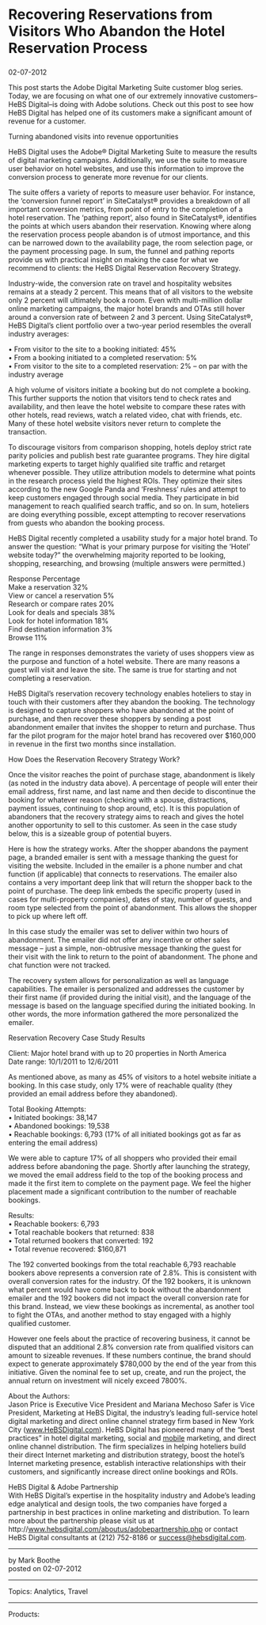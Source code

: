 # Recovering Reservations from Visitors Who Abandon the Hotel Reservation Process

### 

02-07-2012

This post starts the Adobe Digital Marketing Suite customer blog series. Today, we are focusing on what one of our extremely innovative customers–HeBS Digital–is doing with Adobe solutions. Check out this post to see how HeBS Digital has helped one of its customers make a significant amount of revenue for a customer.

Turning abandoned visits into revenue opportunities

HeBS Digital uses the Adobe® Digital Marketing Suite to measure the results of digital marketing campaigns. Additionally, we use the suite to measure user behavior on hotel websites, and use this information to improve the conversion process to generate more revenue for our clients.

The suite offers a variety of reports to measure user behavior. For instance, the ‘conversion funnel report’ in SiteCatalyst® provides a breakdown of all important conversion metrics, from point of entry to the completion of a hotel reservation. The ‘pathing report’, also found in SiteCatalyst®, identifies the points at which users abandon their reservation. Knowing where along the reservation process people abandon is of utmost importance, and this can be narrowed down to the availability page, the room selection page, or the payment processing page. In sum, the funnel and pathing reports provide us with practical insight on making the case for what we recommend to clients: the HeBS Digital Reservation Recovery Strategy.

Industry-wide, the conversion rate on travel and hospitality websites remains at a steady 2 percent. This means that of all visitors to the website only 2 percent will ultimately book a room. Even with multi-million dollar online marketing campaigns, the major hotel brands and OTAs still hover around a conversion rate of between 2 and 3 percent. Using SiteCatalyst®, HeBS Digital’s client portfolio over a two-year period resembles the overall industry averages:

• From visitor to the site to a booking initiated: 45%  
• From a booking initiated to a completed reservation: 5%  
• From visitor to the site to a completed reservation: 2% – on par with the industry average

A high volume of visitors initiate a booking but do not complete a booking. This further supports the notion that visitors tend to check rates and availability, and then leave the hotel website to compare these rates with other hotels, read reviews, watch a related video, chat with friends, etc. Many of these hotel website visitors never return to complete the transaction.

To discourage visitors from comparison shopping, hotels deploy strict rate parity policies and publish best rate guarantee programs. They hire digital marketing experts to target highly qualified site traffic and retarget whenever possible. They utilize attribution models to determine what points in the research process yield the highest ROIs. They optimize their sites according to the new Google Panda and ‘Freshness’ rules and attempt to keep customers engaged through social media. They participate in bid management to reach qualified search traffic, and so on. In sum, hoteliers are doing everything possible, except attempting to recover reservations from guests who abandon the booking process.

HeBS Digital recently completed a usability study for a major hotel brand. To answer the question: “What is your primary purpose for visiting the ‘Hotel’ website today?” the overwhelming majority reported to be looking, shopping, researching, and browsing (multiple answers were permitted.)

Response Percentage  
Make a reservation 32%  
View or cancel a reservation 5%  
Research or compare rates 20%  
Look for deals and specials 38%  
Look for hotel information 18%  
Find destination information 3%  
Browse 11%

The range in responses demonstrates the variety of uses shoppers view as the purpose and function of a hotel website. There are many reasons a guest will visit and leave the site. The same is true for starting and not completing a reservation.

HeBS Digital’s reservation recovery technology enables hoteliers to stay in touch with their customers after they abandon the booking. The technology is designed to capture shoppers who have abandoned at the point of purchase, and then recover these shoppers by sending a post abandonment emailer that invites the shopper to return and purchase. Thus far the pilot program for the major hotel brand has recovered over $160,000 in revenue in the first two months since installation.

How Does the Reservation Recovery Strategy Work?

Once the visitor reaches the point of purchase stage, abandonment is likely (as noted in the industry data above). A percentage of people will enter their email address, first name, and last name and then decide to discontinue the booking for whatever reason (checking with a spouse, distractions, payment issues, continuing to shop around, etc). It is this population of abandoners that the recovery strategy aims to reach and gives the hotel another opportunity to sell to this customer. As seen in the case study below, this is a sizeable group of potential buyers.

Here is how the strategy works. After the shopper abandons the payment page, a branded emailer is sent with a message thanking the guest for visiting the website. Included in the emailer is a phone number and chat function (if applicable) that connects to reservations. The emailer also contains a very important deep link that will return the shopper back to the point of purchase. The deep link embeds the specific property (used in cases for multi-property companies), dates of stay, number of guests, and room type selected from the point of abandonment. This allows the shopper to pick up where left off.

In this case study the emailer was set to deliver within two hours of abandonment. The emailer did not offer any incentive or other sales message – just a simple, non-obtrusive message thanking the guest for their visit with the link to return to the point of abandonment. The phone and chat function were not tracked.

The recovery system allows for personalization as well as language capabilities. The emailer is personalized and addresses the customer by their first name (if provided during the initial visit), and the language of the message is based on the language specified during the initiated booking. In other words, the more information gathered the more personalized the emailer.

Reservation Recovery Case Study Results

Client: Major hotel brand with up to 20 properties in North America  
Date range: 10/1/2011 to 12/6/2011

As mentioned above, as many as 45% of visitors to a hotel website initiate a booking. In this case study, only 17% were of reachable quality (they provided an email address before they abandoned).

Total Booking Attempts:  
• Initiated bookings: 38,147  
• Abandoned bookings: 19,538  
• Reachable bookings: 6,793 (17% of all initiated bookings got as far as entering the email address)

We were able to capture 17% of all shoppers who provided their email address before abandoning the page. Shortly after launching the strategy, we moved the email address field to the top of the booking process and made it the first item to complete on the payment page. We feel the higher placement made a significant contribution to the number of reachable bookings.

Results:  
• Reachable bookers: 6,793  
• Total reachable bookers that returned: 838  
• Total returned bookers that converted: 192  
• Total revenue recovered: $160,871

The 192 converted bookings from the total reachable 6,793 reachable bookers above represents a conversion rate of 2.8%. This is consistent with overall conversion rates for the industry. Of the 192 bookers, it is unknown what percent would have come back to book without the abandonment emailer and the 192 bookers did not impact the overall conversion rate for this brand. Instead, we view these bookings as incremental, as another tool to fight the OTAs, and another method to stay engaged with a highly qualified customer.

However one feels about the practice of recovering business, it cannot be disputed that an additional 2.8% conversion rate from qualified visitors can amount to sizeable revenues. If these numbers continue, the brand should expect to generate approximately $780,000 by the end of the year from this initiative. Given the nominal fee to set up, create, and run the project, the annual return on investment will nicely exceed 7800%.

About the Authors:  
Jason Price is Executive Vice President and Mariana Mechoso Safer is Vice President, Marketing at HeBS Digital, the industry’s leading full-service hotel digital marketing and direct online channel strategy firm based in New York City (www.HeBSDigital.com). HeBS Digital has pioneered many of the “best practices” in hotel digital marketing, social and [mobile](https://magento.com/products/magento-commerce "mobile") marketing, and direct online channel distribution. The firm specializes in helping hoteliers build their direct Internet marketing and distribution strategy, boost the hotel’s Internet marketing presence, establish interactive relationships with their customers, and significantly increase direct online bookings and ROIs.

HeBS Digital & Adobe Partnership  
With HeBS Digital’s expertise in the hospitality industry and Adobe’s leading edge analytical and design tools, the two companies have forged a partnership in best practices in online marketing and distribution. To learn more about the partnership please visit us at http&#x3A;//www.hebsdigital.com/aboutus/adobepartnership.php or contact HeBS Digital consultants at (212) 752-8186 or success@hebsdigital.com.

* * *

by Mark Boothe  
posted on 02-07-2012

* * *

Topics: Analytics, Travel

* * *

Products:
